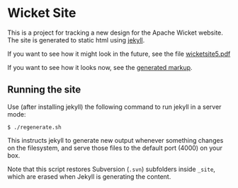 Wicket Site
===========

This is a project for tracking a new design for the Apache Wicket website. The
site is generated to static html using
[jekyll](http://github.com/mojombo/jekyll).

If you want to see how it might look in the future, see the file
[wicketsite5.pdf](http://github.com/apache/wicket-site/blob/asf-site/_design/wicketsite5.pdf
 "Design document")

If you want to see how it looks now, see the [generated
markup](http://github.com/dashorst/wicket-site/raw/master/_site/index.html).

Running the site
----------------

Use (after installing jekyll) the following command to run jekyll in a server
mode:

    $ ./regenerate.sh

This instructs jekyll to generate new output whenever something changes on
the filesystem, and serve those files to the default port (4000) on your box.

Note that this script restores Subversion (`.svn`) subfolders
inside `_site`, which are erased when Jekyll is generating the content.

